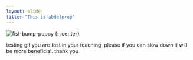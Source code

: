 ```yaml
---
layout: slide
title: "This is abdelprop"
---
```


![fist-bump-puppy](https://cloud.githubusercontent.com/assets/16547949/25400830/d1cd1bb2-29c1-11e7-82bd-27d847701c59.jpg)
{: .center}

testing git
you are fast in your teaching, please if you can slow down it will be more beneficial.
thank you
